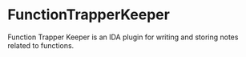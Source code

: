 # FunctionTrapperKeeper

Function Trapper Keeper is an IDA plugin for writing and storing notes related to functions. 
